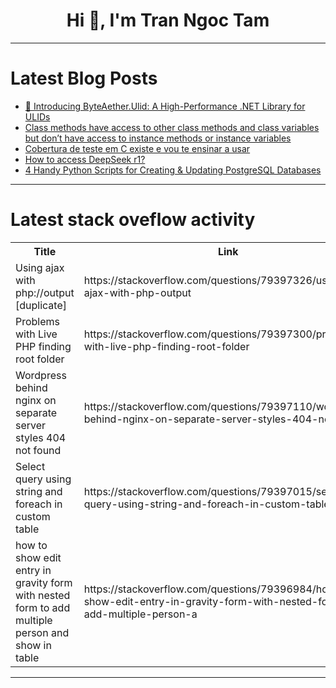 <h1 align="center">Hi 👋, I'm Tran Ngoc Tam</h1>

---

# Latest Blog Posts 
<!-- BLOG-POST-LIST:START -->
- [🚀 Introducing ByteAether.Ulid: A High-Performance .NET Library for ULIDs](https://dev.to/gigaherz/introducing-byteaetherulid-a-high-performance-net-library-for-ulids-3n0j)
- [Class methods have access to other class methods and class variables but don’t have access to instance methods or instance variables](https://dev.to/ali-alkhawaja/class-methods-have-access-to-other-class-methods-and-class-variables-but-dont-have-access-to-50i9)
- [Cobertura de teste em C existe e vou te ensinar a usar](https://dev.to/andorei/cobertura-de-teste-em-c-existe-e-vou-te-ensinar-a-usar-1knl)
- [How to access DeepSeek r1?](https://dev.to/punkpeye/how-to-access-deepseek-r1-44na)
- [4 Handy Python Scripts for Creating &amp; Updating PostgreSQL Databases](https://dev.to/shrsv/4-handy-python-scripts-for-creating-updating-postgresql-databases-56p4)
<!-- BLOG-POST-LIST:END -->

---

# Latest stack oveflow activity
<table>
  <tr><th>Title</th><th>Link</th></tr>
  <!-- STACKOVERFLOW:START --><tr><td>Using ajax with php://output [duplicate]</td><td>https://stackoverflow.com/questions/79397326/using-ajax-with-php-output</td></tr><tr><td>Problems with Live PHP finding root folder</td><td>https://stackoverflow.com/questions/79397300/problems-with-live-php-finding-root-folder</td></tr><tr><td>Wordpress behind nginx on separate server styles 404 not found</td><td>https://stackoverflow.com/questions/79397110/wordpress-behind-nginx-on-separate-server-styles-404-not-found</td></tr><tr><td>Select query using string and foreach in custom table</td><td>https://stackoverflow.com/questions/79397015/select-query-using-string-and-foreach-in-custom-table</td></tr><tr><td>how to show edit entry in gravity form with nested form to add multiple person and show in table</td><td>https://stackoverflow.com/questions/79396984/how-to-show-edit-entry-in-gravity-form-with-nested-form-to-add-multiple-person-a</td></tr><!-- STACKOVERFLOW:END -->
</table>

---


